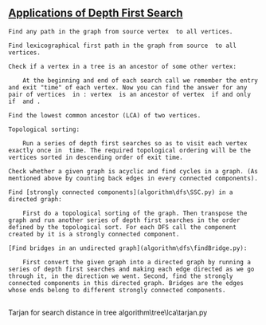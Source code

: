 ## [Applications of Depth First Search](https://cp-algorithms.com/graph/depth-first-search.html)
    Find any path in the graph from source vertex  to all vertices.

    Find lexicographical first path in the graph from source  to all vertices.

    Check if a vertex in a tree is an ancestor of some other vertex:

        At the beginning and end of each search call we remember the entry and exit "time" of each vertex. Now you can find the answer for any pair of vertices  in : vertex  is an ancestor of vertex  if and only if  and .

    Find the lowest common ancestor (LCA) of two vertices.

    Topological sorting:

        Run a series of depth first searches so as to visit each vertex exactly once in  time. The required topological ordering will be the vertices sorted in descending order of exit time.

    Check whether a given graph is acyclic and find cycles in a graph. (As mentioned above by counting back edges in every connected components).

    Find [strongly connected components](algorithm\dfs\SSC.py) in a directed graph:

        First do a topological sorting of the graph. Then transpose the graph and run another series of depth first searches in the order defined by the topological sort. For each DFS call the component created by it is a strongly connected component.

    [Find bridges in an undirected graph](algorithm\dfs\findBridge.py):

        First convert the given graph into a directed graph by running a series of depth first searches and making each edge directed as we go through it, in the direction we went. Second, find the strongly connected components in this directed graph. Bridges are the edges whose ends belong to different strongly connected components.

## 

Tarjan for search distance in tree algorithm\tree\lca\tarjan.py